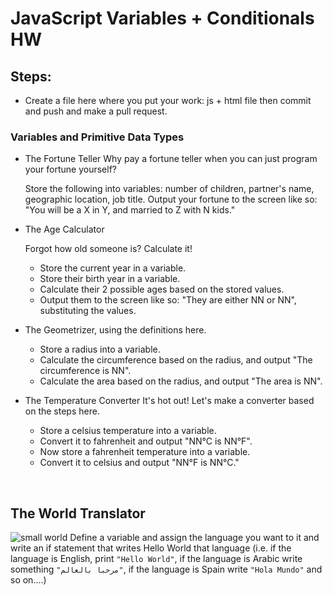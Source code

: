 # JavaScript Variables + Conditionals HW


## Steps:

- Create a file here where you put your work: js + html file then commit and push and make a pull request.

### Variables and Primitive Data Types

- The Fortune Teller
    Why pay a fortune teller when you can just program your fortune yourself?

    Store the following into variables: number of children, partner's name, geographic location, job title.
    Output your fortune to the screen like so: "You will be a X in Y, and married to Z with N kids."

 
- The Age Calculator 

    Forgot how old someone is? Calculate it!

    - Store the current year in a variable.
    - Store their birth year in a variable.
    - Calculate their 2 possible ages based on the stored values.
    - Output them to the screen like so: "They are either NN or NN", substituting the values.


- The Geometrizer, using the definitions here.  

    - Store a radius into a variable.
    - Calculate the circumference based on the radius, and output "The circumference is NN".
    - Calculate the area based on the radius, and output "The area is NN".


- The Temperature Converter 
    It's hot out! Let's make a converter based on the steps here.

    - Store a celsius temperature into a variable.
    - Convert it to fahrenheit and output "NN°C is NN°F".
    - Now store a fahrenheit temperature into a variable.
    - Convert it to celsius and output "NN°F is NN°C."

<br>

## The World Translator
![small world](https://i.pinimg.com/originals/f0/86/64/f08664d2b89759a2c3a8e98a8aae20ae.jpg)
Define a variable and assign the language you want to it and write an if statement that writes Hello World that language (i.e. if the language is English, print `"Hello World"`, if the language is Arabic write something `"مرحبا بالعالم"`, if the language is Spain write `"Hola Mundo"` and so on....)
